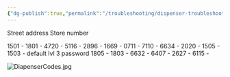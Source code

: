 ```yaml
---
{"dg-publish":true,"permalink":"/troubleshooting/dispenser-troubleshooting/gilbarco/gilbarco-dispenser-codes/","tags":["Keep/Color/Yellow","Keep/Attachment","Keep/Label/Procedures-and-Paperwork"]}
---
```



Street address
Store number

1501 - 
1801 - 
4720 - 
5116 - 
2896 - 
1669 - 
0711 - 
7110 - 
6634 - 
2020 - 
1505 - 
1503 - default lvl 3 password
1805 - 
1803 - 
6632 - 
6407 - 
2627 - 
6115 - 


![DiapenserCodes.jpg](/img/user/Assets/Images/DiapenserCodes.jpg)